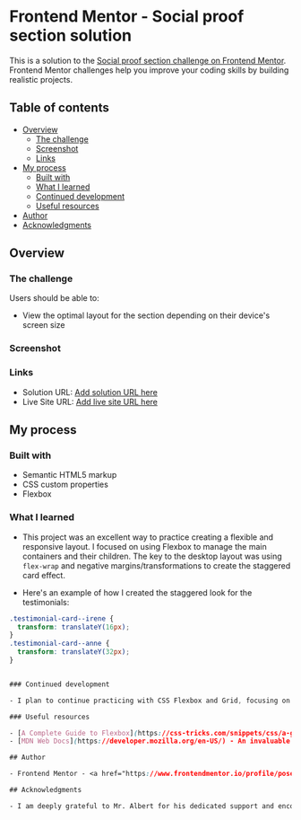 # Frontend Mentor - Social proof section solution

This is a solution to the [Social proof section challenge on Frontend Mentor](https://www.frontendmentor.io/challenges/social-proof-section-6e0qTv_bA). Frontend Mentor challenges help you improve your coding skills by building realistic projects. 

## Table of contents

- [Overview](#overview)
  - [The challenge](#the-challenge)
  - [Screenshot](#screenshot)
  - [Links](#links)
- [My process](#my-process)
  - [Built with](#built-with)
  - [What I learned](#what-i-learned)
  - [Continued development](#continued-development)
  - [Useful resources](#useful-resources)
- [Author](#author)
- [Acknowledgments](#acknowledgments)


## Overview

### The challenge

Users should be able to:

- View the optimal layout for the section depending on their device's screen size

### Screenshot

 

### Links

- Solution URL: [Add solution URL here](https://your-solution-url.com)
- Live Site URL: [Add live site URL here](https://your-live-site-url.com)

## My process

### Built with

- Semantic HTML5 markup
- CSS custom properties
- Flexbox

### What I learned

- This project was an excellent way to practice creating a flexible and responsive layout. I focused on using Flexbox to manage the main containers and their children. The key to the desktop layout was using `flex-wrap` and negative margins/transformations to create the staggered card effect.

- Here's an example of how I created the staggered look for the testimonials:

```css
.testimonial-card--irene {
  transform: translateY(16px);
}
.testimonial-card--anne {
  transform: translateY(32px);
}


### Continued development

- I plan to continue practicing with CSS Flexbox and Grid, focusing on more complex nested layouts. 

### Useful resources

- [A Complete Guide to Flexbox](https://css-tricks.com/snippets/css/a-guide-to-flexbox/) - This is my go-to guide for all things Flexbox.it going forward.
- [MDN Web Docs](https://developer.mozilla.org/en-US/) - An invaluable resource for checking CSS property definitions and browser compatibility.

## Author

- Frontend Mentor - <a href="https://www.frontendmentor.io/profile/poseidon0211-hub" target="_blank" rel="noreferrer">@poseidon0211-hub</a>

## Acknowledgments

- I am deeply grateful to Mr. Albert for his dedicated support and encouragement throughout my learning journey in HTML and CSS. His clear explanations and practical advice were especially helpful in completing the Product Component project. His mentorship made a significant impact on my understanding and confidence in front-end development.


